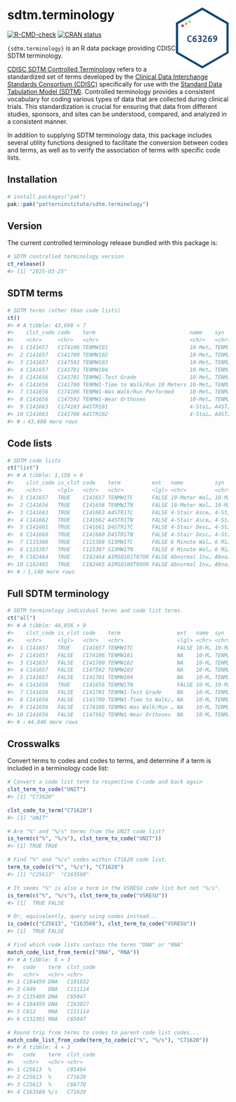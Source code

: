 
<!-- README.md is generated from README.Rmd. Please edit that file -->

# sdtm.terminology <img src="man/figures/logo-wo-fonts.svg" align="right" height="139" alt="" />

<!-- badges: start -->

[![R-CMD-check](https://github.com/patterninstitute/sdtm.terminology/actions/workflows/R-CMD-check.yaml/badge.svg)](https://github.com/patterninstitute/sdtm.terminology/actions/workflows/R-CMD-check.yaml)
[![CRAN
status](https://www.r-pkg.org/badges/version/sdtm.terminology)](https://CRAN.R-project.org/package=sdtm.terminology)
<!-- badges: end -->

`{sdtm.terminology}` is an R data package providing CDISC SDTM
terminology.

[CDISC SDTM Controlled
Terminology](https://www.cdisc.org/standards/terminology/controlled-terminology)
refers to a standardized set of terms developed by the [Clinical Data
Interchange Standards Consortium (CDISC)](https://www.cdisc.org/)
specifically for use with the [Standard Data Tabulation Model
(SDTM)](https://www.cdisc.org/standards/foundational/sdtm). Controlled
terminology provides a consistent vocabulary for coding various types of
data that are collected during clinical trials. This standardization is
crucial for ensuring that data from different studies, sponsors, and
sites can be understood, compared, and analyzed in a consistent manner.

In addition to supplying SDTM terminology data, this package includes
several utility functions designed to facilitate the conversion between
codes and terms, as well as to verify the association of terms with
specific code lists.

## Installation

``` r
# install.packages("pak")
pak::pak("patterninstitute/sdtm.terminology")
```

## Version

The current controlled terminology release bundled with this package is:

``` r
# SDTM controlled terminology version
ct_release()
#> [1] "2025-03-25"
```

## SDTM terms

``` r
# SDTM terms (other than code lists)
ct()
#> # A tibble: 43,698 × 7
#>    clst_code code    term                              name    syn   def   nci  
#>    <chr>     <chr>   <chr>                             <chr>   <chr> <chr> <chr>
#>  1 C141657   C174106 TENMW101                          10-Met… TENM… 10-M… 10-M…
#>  2 C141657   C141700 TENMW102                          10-Met… TENM… 10-M… 10-M…
#>  3 C141657   C147592 TENMW103                          10-Met… TENM… 10-M… 10-M…
#>  4 C141657   C141701 TENMW104                          10-Met… TENM… 10-M… 10-M…
#>  5 C141656   C141701 TENMW1-Test Grade                 10-Met… TENM… 10-M… 10-M…
#>  6 C141656   C141700 TENMW1-Time to Walk/Run 10 Meters 10-Met… TENM… 10-M… 10-M…
#>  7 C141656   C174106 TENMW1-Was Walk/Run Performed     10-Met… TENM… 10-M… 10-M…
#>  8 C141656   C147592 TENMW1-Wear Orthoses              10-Met… TENM… 10-M… 10-M…
#>  9 C141663   C174103 A4STR101                          4-Stai… A4ST… 4-St… 4-St…
#> 10 C141663   C141706 A4STR102                          4-Stai… A4ST… 4-St… 4-St…
#> # ℹ 43,688 more rows
```

## Code lists

``` r
# SDTM code lists
ct("list")
#> # A tibble: 1,158 × 9
#>    clst_code is_clst code    term          ext   name          syn   def   nci  
#>    <chr>     <lgl>   <chr>   <chr>         <lgl> <chr>         <chr> <chr> <chr>
#>  1 C141657   TRUE    C141657 TENMW1TC      FALSE 10-Meter Wal… 10-M… 10-M… CDIS…
#>  2 C141656   TRUE    C141656 TENMW1TN      FALSE 10-Meter Wal… 10-M… 10-M… CDIS…
#>  3 C141663   TRUE    C141663 A4STR1TC      FALSE 4-Stair Asce… 4-St… 4-St… CDIS…
#>  4 C141662   TRUE    C141662 A4STR1TN      FALSE 4-Stair Asce… 4-St… 4-St… CDIS…
#>  5 C141661   TRUE    C141661 D4STR1TC      FALSE 4-Stair Desc… 4-St… 4-St… CDIS…
#>  6 C141660   TRUE    C141660 D4STR1TN      FALSE 4-Stair Desc… 4-St… 4-St… CDIS…
#>  7 C115388   TRUE    C115388 SIXMW1TC      FALSE 6 Minute Wal… 6 Mi… 6 Mi… CDIS…
#>  8 C115387   TRUE    C115387 SIXMW1TN      FALSE 6 Minute Wal… 6 Mi… 6 Mi… CDIS…
#>  9 C182464   TRUE    C182464 AIMS0101T07OR FALSE Abnormal Inv… Abno… Abno… CDIS…
#> 10 C182465   TRUE    C182465 AIMS0108T09OR FALSE Abnormal Inv… Abno… Abno… CDIS…
#> # ℹ 1,148 more rows
```

## Full SDTM terminology

``` r
# SDTM terminology individual terms and code list terms.
ct("all")
#> # A tibble: 44,856 × 9
#>    clst_code is_clst code    term                  ext   name  syn   def   nci  
#>    <chr>     <lgl>   <chr>   <chr>                 <lgl> <chr> <chr> <chr> <chr>
#>  1 C141657   TRUE    C141657 TENMW1TC              FALSE 10-M… 10-M… 10-M… CDIS…
#>  2 C141657   FALSE   C174106 TENMW101              NA    10-M… TENM… 10-M… 10-M…
#>  3 C141657   FALSE   C141700 TENMW102              NA    10-M… TENM… 10-M… 10-M…
#>  4 C141657   FALSE   C147592 TENMW103              NA    10-M… TENM… 10-M… 10-M…
#>  5 C141657   FALSE   C141701 TENMW104              NA    10-M… TENM… 10-M… 10-M…
#>  6 C141656   TRUE    C141656 TENMW1TN              FALSE 10-M… 10-M… 10-M… CDIS…
#>  7 C141656   FALSE   C141701 TENMW1-Test Grade     NA    10-M… TENM… 10-M… 10-M…
#>  8 C141656   FALSE   C141700 TENMW1-Time to Walk/… NA    10-M… TENM… 10-M… 10-M…
#>  9 C141656   FALSE   C174106 TENMW1-Was Walk/Run … NA    10-M… TENM… 10-M… 10-M…
#> 10 C141656   FALSE   C147592 TENMW1-Wear Orthoses  NA    10-M… TENM… 10-M… 10-M…
#> # ℹ 44,846 more rows
```

## Crosswalks

Convert terms to codes and codes to terms, and determine if a term is
included in a terminology code list:

``` r
# Convert a code list term to respective C-code and back again
clst_term_to_code("UNIT")
#> [1] "C71620"
```

``` r
clst_code_to_term("C71620")
#> [1] "UNIT"
```

``` r
# Are "%" and "%/s" terms from the UNIT code list?
is_term(c("%", "%/s"), clst_term_to_code("UNIT"))
#> [1] TRUE TRUE
```

``` r
# Find "%" and "%/s" codes within C71620 code list.
term_to_code(c("%", "%/s"), "C71620")
#> [1] "C25613"  "C163560"
```

``` r
# It seems "%" is also a term in the VSRESU code list but not "%/s".
is_term(c("%", "%/s"), clst_term_to_code("VSRESU"))
#> [1]  TRUE FALSE
```

``` r
# Or, equivalently, query using codes instead...
is_code(c("C25613", "C163560"), clst_term_to_code("VSRESU"))
#> [1]  TRUE FALSE
```

``` r
# Find which code lists contain the terms "DNA" or "RNA"
match_code_list_from_term(c("DNA", "RNA"))
#> # A tibble: 6 × 3
#>   code    term  clst_code
#>   <chr>   <chr> <chr>    
#> 1 C184459 DNA   C101832  
#> 2 C449    DNA   C111114  
#> 3 C135409 DNA   C65047   
#> 4 C184459 DNA   C163027  
#> 5 C812    RNA   C111114  
#> 6 C132301 RNA   C65047
```

``` r
# Round trip from terms to codes to parent code list codes...
match_code_list_from_code(term_to_code(c("%", "%/s"), "C71620"))
#> # A tibble: 4 × 3
#>   code    term  clst_code
#>   <chr>   <chr> <chr>    
#> 1 C25613  %     C85494   
#> 2 C25613  %     C71620   
#> 3 C25613  %     C66770   
#> 4 C163560 %/s   C71620
```

